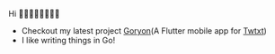 Hi 👋👋👋👋👋👋👋👋
- Checkout my latest project [Goryon](https://github.com/jointwt/goryon)(A Flutter mobile app for [Twtxt](https://github.com/jointwt/twtxt))
- I like writing things in Go!
